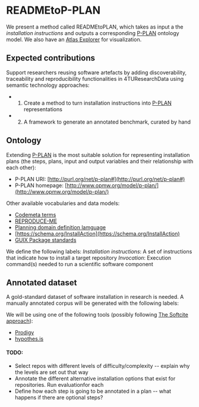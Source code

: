 # READMEtoP-PLAN
We present a method called READMEtoPLAN, which takes as input a the *installation instructions* and outputs a corresponding  [P-PLAN](https://lov.linkeddata.es/dataset/lov/vocabs/p-plan) ontology model.
We also have an [Atlas Explorer](https://atlas.nomic.ai/map/58aca169-c29a-447a-8f01-0d418fc4d341/030ddad7-5305-461c-ba86-27e1ca79d899) for visualization.



## Expected contributions
Support researchers reusing software artefacts by adding discoverability, traceability and reproducibility functionalities in 4TUResearchData using semantic technology approaches:

* 1. Create a method to turn installation instructions into  [P-PLAN](https://lov.linkeddata.es/dataset/lov/vocabs/p-plan) representations
* 2. A framework to generate an annotated benchmark, curated by hand

## Ontology
Extending [P-PLAN](https://lov.linkeddata.es/dataset/lov/vocabs/p-plan) is the most suitable solution for representing installation plans (the steps, plans, input and output variables and their relationship with each other):

* P-PLAN URI: [http://purl.org/net/p-plan#](http://purl.org/net/p-plan#)
* P-PLAN homepage: [http://www.opmw.org/model/p-plan/](http://www.opmw.org/model/p-plan/)

Other available vocabularies and data models:
* [Codemeta terms](https://codemeta.github.io/terms/)
* [REPRODUCE-ME](https://github.com/Sheeba-Samuel/REPRODUCE-ME/tree/master)
* [Planning domain definition lamguage](https://github.com/AI-Planning/pddl)
* [https://schema.org/InstallAction](https://schema.org/InstallAction)
* [GUIX Package standards](https://guix.gnu.org/manual/en/html_node/Defining-Packages.html)


We define the following labels:
*Installation instructions*: A set of instructions that indicate how to install a target repository
*Invocation*: Execution command(s) needed to run a scientific software component

## Annotated dataset
A gold-standard dataset of software installation in research is needed. A manually annotated corpus will be generated with the following labels:

We will be using one of the following tools (possibly following [The Softcite approach](https://github.com/howisonlab/softcite-dataset#the-softcite-approach)):
- [Prodigy](https://prodi.gy/)
- [hypothes.is](https://web.hypothes.is/)


#### TODO:
- Select repos with different levels of difficulty/complexity -- explain why the levels are set out that way
- Annotate the different alternative installation options that exist for repositories. Run evaluationfor each
- Define how each step is going to be annotated in a plan -- what happens if there are optional steps?


